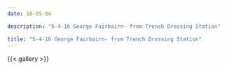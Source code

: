 ```yaml
---
date: 16-05-04

description: "5-4-16 George Fairbairn- from Trench Dressing Station"

title: "5-4-16 George Fairbairn- from Trench Dressing Station"
---
```


{{< gallery >}}
